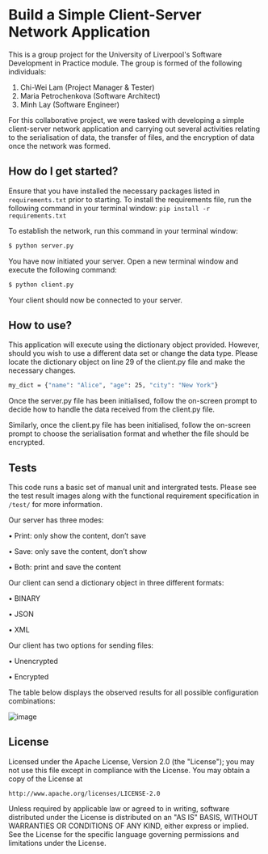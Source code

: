 # Build a Simple Client-Server Network Application

This is a group project for the University of Liverpool's Software Development
in Practice module. The group is formed of the following individuals:

1. Chi-Wei Lam (Project Manager & Tester)
2. Maria Petrochenkova (Software Architect)
3. Minh Lay (Software Engineer)

For this collaborative project, we were tasked with developing a simple client-server network
application and carrying out several activities relating to the serialisation of data, the transfer 
of files, and the encryption of data once the network was formed.


## How do I get started?

Ensure that you have installed the necessary packages listed in `requirements.txt` prior to starting.
To install the requirements file, run the following command in your terminal window: 
`pip install -r requirements.txt`

To establish the network, run this command in your terminal window:

```bash
$ python server.py
```

You have now initiated your server. Open a new terminal window and execute the
following command:

```bash
$ python client.py
```

Your client should now be connected to your server.


## How to use?

This application will execute using the dictionary object provided. However, should you wish to use 
a different data set or change the data type. Please locate the dictionary object on line 29 of
the client.py file and make the necessary changes.

```bash
my_dict = {"name": "Alice", "age": 25, "city": "New York"}
```

Once the server.py file has been initialised, follow the on-screen prompt to decide how to handle 
the data received from the client.py file.

Similarly, once the client.py file has been initialised, follow the on-screen prompt to choose 
the serialisation format and whether the file should be encrypted.


## Tests

This code runs a basic set of manual unit and intergrated tests. Please see the test 
result images along with the functional requirement specification in `/test/` 
for more information. 

Our server has three modes:

• Print: only show the content, don’t save

• Save: only save the content, don’t show

• Both: print and save the content


Our client can send a dictionary object in three different formats:

• BINARY

• JSON

• XML


Our client has two options for sending files:

• Unencrypted

• Encrypted


The table below displays the observed results for all possible configuration combinations:

![image](https://user-images.githubusercontent.com/58013610/226113563-ce44c64e-0b29-468c-827c-c4bb8d8b85d5.png)

## License

Licensed under the Apache License, Version 2.0 (the "License");
you may not use this file except in compliance with the License.
You may obtain a copy of the License at

    http://www.apache.org/licenses/LICENSE-2.0

Unless required by applicable law or agreed to in writing, software
distributed under the License is distributed on an "AS IS" BASIS,
WITHOUT WARRANTIES OR CONDITIONS OF ANY KIND, either express or implied.
See the License for the specific language governing permissions and
limitations under the License.
